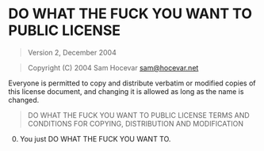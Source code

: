 # DO WHAT THE FUCK YOU WANT TO PUBLIC LICENSE
> Version 2, December 2004

> Copyright (C) 2004 Sam Hocevar <sam@hocevar.net>

 Everyone is permitted to copy and distribute verbatim or modified
  copies of this license document, and changing it is allowed as long
   as the name is changed.

> DO WHAT THE FUCK YOU WANT TO PUBLIC LICENSE
> TERMS AND CONDITIONS FOR COPYING, DISTRIBUTION AND MODIFICATION

 0. You just DO WHAT THE FUCK YOU WANT TO.